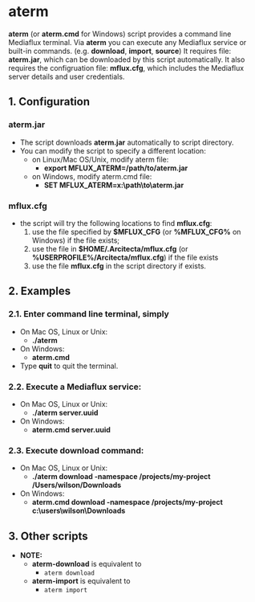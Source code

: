 # aterm

**aterm** (or **aterm.cmd** for Windows) script provides a command line Mediaflux terminal. Via **aterm** you can execute any Mediaflux service or built-in commands. (e.g. **download**, **import**, **source**)
It requires file: **aterm.jar**, which can be downloaded by this script automatically. It also requires the configruation file: **mflux.cfg**, which includes the Mediaflux server details and user credentials.

## 1. Configuration

### aterm.jar
* The script downloads **aterm.jar** automatically to script directory.
* You can modify the script to specify a different location:
  * on Linux/Mac OS/Unix, modify aterm file:
    * **export MFLUX_ATERM=/path/to/aterm.jar**
  * on Windows, modify aterm.cmd file:
    * **SET MFLUX_ATERM=x:\path\to\aterm.jar**

### mflux.cfg
* the script will try the following locations to find **mflux.cfg**:
  1. use the file specified by **$MFLUX_CFG** (or **%MFLUX_CFG%** on Windows) if the file exists;
  2. use the file in **$HOME/.Arcitecta/mflux.cfg** (or **%USERPROFILE%/Arcitecta/mflux.cfg**) if the file exists
  3. use the file **mflux.cfg** in the script directory if exists.

## 2. Examples

### 2.1. Enter command line terminal, simply 
* On Mac OS, Linux or Unix:
  * **./aterm**
* On Windows:
  * **aterm.cmd**
* Type **quit** to quit the terminal.
### 2.2. Execute a Mediaflux service:
* On Mac OS, Linux or Unix:
  * **./aterm server.uuid**
* On Windows:
  * **aterm.cmd server.uuid**
### 2.3. Execute download command:
* On Mac OS, Linux or Unix:
  * **./aterm download -namespace /projects/my-project /Users/wilson/Downloads**
* On Windows:
  * **aterm.cmd download -namespace /projects/my-project c:\users\wilson\Downloads**

## 3. Other scripts

* **NOTE:** 
  * **aterm-download** is equivalent to 
    * `aterm download`
  * **aterm-import** is equivalent to 
    * `aterm import`

